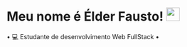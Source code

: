 <h1> Meu nome é Élder Fausto! <img src="https://raw.githubusercontent.com/kaueMarques/kaueMarques/master/hi.gif" width="30px"></h1>

• 💻 Estudante de desenvolvimento Web FullStack
• 
